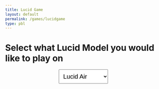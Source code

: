 ```yaml
---
title: Lucid Game
layout: default 
permalink: /games/lucidgame
type: pbl
---
```


# Select what Lucid Model you would like to play on

<div style="text-align: center;">
  <select id="Lucidlist" style="font-size: 20px; padding: 10px;">
    <option value="model1">Lucid Air</option>
    <option value="model2">Lucid Gravity</option>
  </select>
</div>

<script>
    document.getElementById("Lucidlist").onchange = function() {
        var selectedValue = this.value;
    };
</script>

